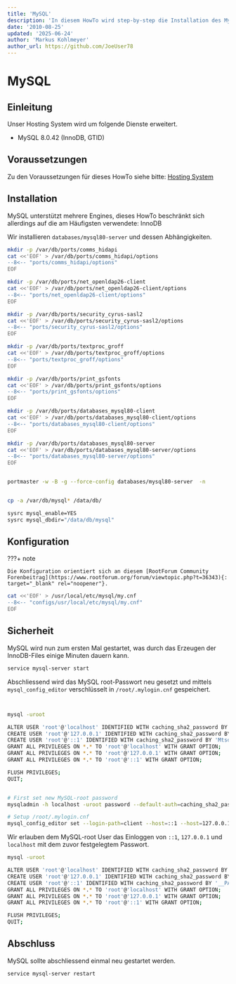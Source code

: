 ```yaml
---
title: 'MySQL'
description: 'In diesem HowTo wird step-by-step die Installation des MySQL Datenbanksystem für ein Hosting System auf Basis von FreeBSD 64Bit auf einem dedizierten Server beschrieben.'
date: '2010-08-25'
updated: '2025-06-24'
author: 'Markus Kohlmeyer'
author_url: https://github.com/JoeUser78
---
```


# MySQL

## Einleitung

Unser Hosting System wird um folgende Dienste erweitert.

- MySQL 8.0.42 (InnoDB, GTID)

## Voraussetzungen

Zu den Voraussetzungen für dieses HowTo siehe bitte: [Hosting System](/howtos/freebsd/hosting_system/)

## Installation

MySQL unterstützt mehrere Engines, dieses HowTo beschränkt sich allerdings auf die am Häufigsten verwendete: InnoDB

Wir installieren `databases/mysql80-server` und dessen Abhängigkeiten.

``` bash
mkdir -p /var/db/ports/comms_hidapi
cat <<'EOF' > /var/db/ports/comms_hidapi/options
--8<-- "ports/comms_hidapi/options"
EOF

mkdir -p /var/db/ports/net_openldap26-client
cat <<'EOF' > /var/db/ports/net_openldap26-client/options
--8<-- "ports/net_openldap26-client/options"
EOF

mkdir -p /var/db/ports/security_cyrus-sasl2
cat <<'EOF' > /var/db/ports/security_cyrus-sasl2/options
--8<-- "ports/security_cyrus-sasl2/options"
EOF

mkdir -p /var/db/ports/textproc_groff
cat <<'EOF' > /var/db/ports/textproc_groff/options
--8<-- "ports/textproc_groff/options"
EOF

mkdir -p /var/db/ports/print_gsfonts
cat <<'EOF' > /var/db/ports/print_gsfonts/options
--8<-- "ports/print_gsfonts/options"
EOF

mkdir -p /var/db/ports/databases_mysql80-client
cat <<'EOF' > /var/db/ports/databases_mysql80-client/options
--8<-- "ports/databases_mysql80-client/options"
EOF

mkdir -p /var/db/ports/databases_mysql80-server
cat <<'EOF' > /var/db/ports/databases_mysql80-server/options
--8<-- "ports/databases_mysql80-server/options"
EOF


portmaster -w -B -g --force-config databases/mysql80-server  -n


cp -a /var/db/mysql* /data/db/

sysrc mysql_enable=YES
sysrc mysql_dbdir="/data/db/mysql"
```

## Konfiguration

???+ note

    Die Konfiguration orientiert sich an diesem [RootForum Community Forenbeitrag](https://www.rootforum.org/forum/viewtopic.php?t=36343){: target="_blank" rel="noopener"}.

``` bash
cat <<'EOF' > /usr/local/etc/mysql/my.cnf
--8<-- "configs/usr/local/etc/mysql/my.cnf"
EOF
```

## Sicherheit

MySQL wird nun zum ersten Mal gestartet, was durch das Erzeugen der InnoDB-Files einige Minuten dauern kann.

``` bash
service mysql-server start
```

Abschliessend wird das MySQL root-Passwort neu gesetzt und mittels `mysql_config_editor` verschlüsselt in `/root/.mylogin.cnf` gespeichert.

``` bash


mysql -uroot

ALTER USER 'root'@'localhost' IDENTIFIED WITH caching_sha2_password BY 'MtsdnVZx' PASSWORD EXPIRE NEVER;
CREATE USER 'root'@'127.0.0.1' IDENTIFIED WITH caching_sha2_password BY 'MtsdnVZx' PASSWORD EXPIRE NEVER;
CREATE USER 'root'@'::1' IDENTIFIED WITH caching_sha2_password BY 'MtsdnVZx' PASSWORD EXPIRE NEVER;
GRANT ALL PRIVILEGES ON *.* TO 'root'@'localhost' WITH GRANT OPTION;
GRANT ALL PRIVILEGES ON *.* TO 'root'@'127.0.0.1' WITH GRANT OPTION;
GRANT ALL PRIVILEGES ON *.* TO 'root'@'::1' WITH GRANT OPTION;

FLUSH PRIVILEGES;
QUIT;


# First set new MySQL-root password
mysqladmin -h localhost -uroot password --default-auth=caching_sha2_password

# Setup /root/.mylogin.cnf
mysql_config_editor set --login-path=client --host=::1 --host=127.0.0.1 --host=127.0.0.1 --socket=/tmp/mysql.sock --user=root --password
```

Wir erlauben dem MySQL-root User das Einloggen von `::1`, `127.0.0.1` und `localhost` mit dem zuvor festgelegtem Passwort.

``` bash
mysql -uroot

ALTER USER 'root'@'localhost' IDENTIFIED WITH caching_sha2_password BY '__PASSWORD__' PASSWORD EXPIRE NEVER;
CREATE USER 'root'@'127.0.0.1' IDENTIFIED WITH caching_sha2_password BY '__PASSWORD__' PASSWORD EXPIRE NEVER;
CREATE USER 'root'@'::1' IDENTIFIED WITH caching_sha2_password BY '__PASSWORD__' PASSWORD EXPIRE NEVER;
GRANT ALL PRIVILEGES ON *.* TO 'root'@'localhost' WITH GRANT OPTION;
GRANT ALL PRIVILEGES ON *.* TO 'root'@'127.0.0.1' WITH GRANT OPTION;
GRANT ALL PRIVILEGES ON *.* TO 'root'@'::1' WITH GRANT OPTION;

FLUSH PRIVILEGES;
QUIT;
```

## Abschluss

MySQL sollte abschliessend einmal neu gestartet werden.

``` bash
service mysql-server restart
```
